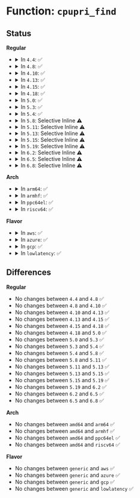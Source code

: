 # Function: <code>cpupri_find</code>

## Status
<b>Regular</b>
<ul>
<li>
<details>
<summary>In <code>4.4</code>: ✅</summary>

```c
int cpupri_find(struct cpupri *cp, struct task_struct *p, struct cpumask *lowest_mask);
```

**Collision:** Unique Global

**Inline:** No

**Transformation:** False

**Instances:**

```
In kernel/sched/cpupri.c (ffffffff810c40d0)
Location: kernel/sched/cpupri.c:68
Inline: False
Direct callers:
  - kernel/sched/rt.c:check_preempt_curr_rt
  - kernel/sched/rt.c:check_preempt_curr_rt
  - kernel/sched/rt.c:find_lowest_rq
```
**Symbols:**

```
ffffffff810c40d0-ffffffff810c41a9: cpupri_find (STB_GLOBAL)
```
</details>
</li>
<li>
<details>
<summary>In <code>4.8</code>: ✅</summary>

```c
int cpupri_find(struct cpupri *cp, struct task_struct *p, struct cpumask *lowest_mask);
```

**Collision:** Unique Global

**Inline:** No

**Transformation:** False

**Instances:**

```
In kernel/sched/cpupri.c (ffffffff810c7db0)
Location: kernel/sched/cpupri.c:68
Inline: False
Direct callers:
  - kernel/sched/rt.c:find_lowest_rq
  - kernel/sched/rt.c:check_preempt_curr_rt
  - kernel/sched/rt.c:check_preempt_curr_rt
```
**Symbols:**

```
ffffffff810c7db0-ffffffff810c7e96: cpupri_find (STB_GLOBAL)
```
</details>
</li>
<li>
<details>
<summary>In <code>4.10</code>: ✅</summary>

```c
int cpupri_find(struct cpupri *cp, struct task_struct *p, struct cpumask *lowest_mask);
```

**Collision:** Unique Global

**Inline:** No

**Transformation:** False

**Instances:**

```
In kernel/sched/cpupri.c (ffffffff810cdda0)
Location: kernel/sched/cpupri.c:68
Inline: False
Direct callers:
  - kernel/sched/rt.c:find_lowest_rq
  - kernel/sched/rt.c:check_preempt_curr_rt
  - kernel/sched/rt.c:check_preempt_curr_rt
```
**Symbols:**

```
ffffffff810cdda0-ffffffff810cde85: cpupri_find (STB_GLOBAL)
```
</details>
</li>
<li>
<details>
<summary>In <code>4.13</code>: ✅</summary>

```c
int cpupri_find(struct cpupri *cp, struct task_struct *p, struct cpumask *lowest_mask);
```

**Collision:** Unique Global

**Inline:** No

**Transformation:** False

**Instances:**

```
In kernel/sched/cpupri.c (ffffffff810ca700)
Location: kernel/sched/cpupri.c:68
Inline: False
Direct callers:
  - kernel/sched/rt.c:find_lowest_rq
  - kernel/sched/rt.c:check_preempt_curr_rt
  - kernel/sched/rt.c:check_preempt_curr_rt
```
**Symbols:**

```
ffffffff810ca700-ffffffff810ca7c8: cpupri_find (STB_GLOBAL)
```
</details>
</li>
<li>
<details>
<summary>In <code>4.15</code>: ✅</summary>

```c
int cpupri_find(struct cpupri *cp, struct task_struct *p, struct cpumask *lowest_mask);
```

**Collision:** Unique Global

**Inline:** No

**Transformation:** False

**Instances:**

```
In kernel/sched/cpupri.c (ffffffff810d1f10)
Location: kernel/sched/cpupri.c:68
Inline: False
Direct callers:
  - kernel/sched/rt.c:find_lowest_rq
  - kernel/sched/rt.c:check_preempt_curr_rt
  - kernel/sched/rt.c:check_preempt_curr_rt
```
**Symbols:**

```
ffffffff810d1f10-ffffffff810d1fd8: cpupri_find (STB_GLOBAL)
```
</details>
</li>
<li>
<details>
<summary>In <code>4.18</code>: ✅</summary>

```c
int cpupri_find(struct cpupri *cp, struct task_struct *p, struct cpumask *lowest_mask);
```

**Collision:** Unique Global

**Inline:** No

**Transformation:** False

**Instances:**

```
In kernel/sched/cpupri.c (ffffffff810d9fb0)
Location: kernel/sched/cpupri.c:63
Inline: False
Direct callers:
  - kernel/sched/rt.c:find_lowest_rq
  - kernel/sched/rt.c:check_preempt_curr_rt
  - kernel/sched/rt.c:check_preempt_curr_rt
```
**Symbols:**

```
ffffffff810d9fb0-ffffffff810da08a: cpupri_find (STB_GLOBAL)
```
</details>
</li>
<li>
<details>
<summary>In <code>5.0</code>: ✅</summary>

```c
int cpupri_find(struct cpupri *cp, struct task_struct *p, struct cpumask *lowest_mask);
```

**Collision:** Unique Global

**Inline:** No

**Transformation:** False

**Instances:**

```
In kernel/sched/cpupri.c (ffffffff810e3b00)
Location: kernel/sched/cpupri.c:63
Inline: False
Direct callers:
  - kernel/sched/rt.c:find_lowest_rq
  - kernel/sched/rt.c:check_preempt_curr_rt
  - kernel/sched/rt.c:check_preempt_curr_rt
```
**Symbols:**

```
ffffffff810e3b00-ffffffff810e3bda: cpupri_find (STB_GLOBAL)
```
</details>
</li>
<li>
<details>
<summary>In <code>5.3</code>: ✅</summary>

```c
int cpupri_find(struct cpupri *cp, struct task_struct *p, struct cpumask *lowest_mask);
```

**Collision:** Unique Global

**Inline:** No

**Transformation:** False

**Instances:**

```
In kernel/sched/cpupri.c (ffffffff810ea710)
Location: kernel/sched/cpupri.c:59
Inline: False
Direct callers:
  - kernel/sched/rt.c:find_lowest_rq
  - kernel/sched/rt.c:check_preempt_curr_rt
  - kernel/sched/rt.c:check_preempt_curr_rt
```
**Symbols:**

```
ffffffff810ea710-ffffffff810ea7ee: cpupri_find (STB_GLOBAL)
```
</details>
</li>
<li>
<details>
<summary>In <code>5.4</code>: ✅</summary>

```c
int cpupri_find(struct cpupri *cp, struct task_struct *p, struct cpumask *lowest_mask);
```

**Collision:** Unique Global

**Inline:** No

**Transformation:** False

**Instances:**

```
In kernel/sched/cpupri.c (ffffffff810f60e0)
Location: kernel/sched/cpupri.c:59
Inline: False
Direct callers:
  - kernel/sched/rt.c:find_lowest_rq
  - kernel/sched/rt.c:check_preempt_curr_rt
  - kernel/sched/rt.c:check_preempt_curr_rt
```
**Symbols:**

```
ffffffff810f60e0-ffffffff810f61be: cpupri_find (STB_GLOBAL)
```
</details>
</li>
<li>
<details>
<summary>In <code>5.8</code>: Selective Inline ⚠️</summary>

```c
int cpupri_find(struct cpupri *cp, struct task_struct *p, struct cpumask *lowest_mask);
```

**Collision:** Unique Global

**Inline:** Selective

**Transformation:** False

**Instances:**

```
In kernel/sched/cpupri.c (ffffffff810ffa96)
Location: kernel/sched/cpupri.c:97
Inline: True
Inline callers:
  - kernel/sched/cpupri.c:cpupri_find_fitness
Direct callers:
  - kernel/sched/rt.c:find_lowest_rq
  - kernel/sched/rt.c:check_preempt_curr_rt
  - kernel/sched/rt.c:check_preempt_curr_rt
```
**Symbols:**

```
ffffffff810ffaf0-ffffffff810ffb02: cpupri_find (STB_GLOBAL)
```
</details>
</li>
<li>
<details>
<summary>In <code>5.11</code>: Selective Inline ⚠️</summary>

```c
int cpupri_find(struct cpupri *cp, struct task_struct *p, struct cpumask *lowest_mask);
```

**Collision:** Unique Global

**Inline:** Selective

**Transformation:** False

**Instances:**

```
In kernel/sched/cpupri.c (ffffffff810fe5b1)
Location: kernel/sched/cpupri.c:121
Inline: True
Inline callers:
  - kernel/sched/cpupri.c:cpupri_find_fitness
Direct callers:
  - kernel/sched/rt.c:find_lowest_rq
  - kernel/sched/rt.c:check_preempt_curr_rt
  - kernel/sched/rt.c:check_preempt_curr_rt
```
**Symbols:**

```
ffffffff810fe5d0-ffffffff810fe5e2: cpupri_find (STB_GLOBAL)
```
</details>
</li>
<li>
<details>
<summary>In <code>5.13</code>: Selective Inline ⚠️</summary>

```c
int cpupri_find(struct cpupri *cp, struct task_struct *p, struct cpumask *lowest_mask);
```

**Collision:** Unique Global

**Inline:** Selective

**Transformation:** False

**Instances:**

```
In kernel/sched/cpupri.c (ffffffff81100965)
Location: kernel/sched/cpupri.c:121
Inline: True
Inline callers:
  - kernel/sched/cpupri.c:cpupri_find_fitness
Direct callers:
  - kernel/sched/rt.c:find_lowest_rq
  - kernel/sched/rt.c:check_preempt_curr_rt
  - kernel/sched/rt.c:check_preempt_curr_rt
```
**Symbols:**

```
ffffffff811009b0-ffffffff811009c2: cpupri_find (STB_GLOBAL)
```
</details>
</li>
<li>
<details>
<summary>In <code>5.15</code>: Selective Inline ⚠️</summary>

```c
int cpupri_find(struct cpupri *cp, struct task_struct *p, struct cpumask *lowest_mask);
```

**Collision:** Unique Global

**Inline:** Selective

**Transformation:** False

**Instances:**

```
In kernel/sched/cpupri.c (ffffffff8111c9d7)
Location: kernel/sched/cpupri.c:121
Inline: True
Inline callers:
  - kernel/sched/cpupri.c:cpupri_find_fitness
Direct callers:
  - kernel/sched/rt.c:find_lowest_rq
  - kernel/sched/rt.c:check_preempt_curr_rt
  - kernel/sched/rt.c:check_preempt_curr_rt
```
**Symbols:**

```
ffffffff8111ca30-ffffffff8111ca42: cpupri_find (STB_GLOBAL)
```
</details>
</li>
<li>
<details>
<summary>In <code>5.19</code>: Selective Inline ⚠️</summary>

```c
int cpupri_find(struct cpupri *cp, struct task_struct *p, struct cpumask *lowest_mask);
```

**Collision:** Unique Global

**Inline:** Selective

**Transformation:** False

**Instances:**

```
In kernel/sched/build_utility.c (ffffffff81148e1b)
Location: kernel/sched/cpupri.c:120
Inline: True
Inline callers:
  - kernel/sched/build_utility.c:cpupri_find_fitness
Direct callers:
  - kernel/sched/build_policy.c:find_lowest_rq
  - kernel/sched/build_policy.c:check_preempt_curr_rt
  - kernel/sched/build_policy.c:check_preempt_curr_rt
```
**Symbols:**

```
ffffffff81148e50-ffffffff81148e6e: cpupri_find (STB_GLOBAL)
```
</details>
</li>
<li>
<details>
<summary>In <code>6.2</code>: Selective Inline ⚠️</summary>

```c
int cpupri_find(struct cpupri *cp, struct task_struct *p, struct cpumask *lowest_mask);
```

**Collision:** Unique Global

**Inline:** Selective

**Transformation:** False

**Instances:**

```
In kernel/sched/build_utility.c (ffffffff8117769b)
Location: kernel/sched/cpupri.c:120
Inline: True
Inline callers:
  - kernel/sched/build_utility.c:cpupri_find_fitness
Direct callers:
  - kernel/sched/build_policy.c:find_lowest_rq
  - kernel/sched/build_policy.c:check_preempt_curr_rt
  - kernel/sched/build_policy.c:check_preempt_curr_rt
```
**Symbols:**

```
ffffffff811776e0-ffffffff811776fe: cpupri_find (STB_GLOBAL)
```
</details>
</li>
<li>
<details>
<summary>In <code>6.5</code>: Selective Inline ⚠️</summary>

```c
int cpupri_find(struct cpupri *cp, struct task_struct *p, struct cpumask *lowest_mask);
```

**Collision:** Unique Global

**Inline:** Selective

**Transformation:** False

**Instances:**

```
In kernel/sched/build_utility.c (ffffffff811882be)
Location: kernel/sched/cpupri.c:120
Inline: True
Inline callers:
  - kernel/sched/build_utility.c:cpupri_find_fitness
Direct callers:
  - kernel/sched/build_policy.c:find_lowest_rq
  - kernel/sched/build_policy.c:check_preempt_curr_rt
  - kernel/sched/build_policy.c:check_preempt_curr_rt
```
**Symbols:**

```
ffffffff81188310-ffffffff8118832e: cpupri_find (STB_GLOBAL)
```
</details>
</li>
<li>
<details>
<summary>In <code>6.8</code>: Selective Inline ⚠️</summary>

```c
int cpupri_find(struct cpupri *cp, struct task_struct *p, struct cpumask *lowest_mask);
```

**Collision:** Unique Global

**Inline:** Selective

**Transformation:** False

**Instances:**

```
In kernel/sched/build_utility.c (ffffffff81196b96)
Location: kernel/sched/cpupri.c:121
Inline: True
Inline callers:
  - kernel/sched/build_utility.c:cpupri_find_fitness
Direct callers:
  - kernel/sched/build_policy.c:find_lowest_rq
  - kernel/sched/build_policy.c:wakeup_preempt_rt
  - kernel/sched/build_policy.c:wakeup_preempt_rt
```
**Symbols:**

```
ffffffff81196bf0-ffffffff81196c0e: cpupri_find (STB_GLOBAL)
```
</details>
</li>
</ul>
<b>Arch</b>
<ul>
<li>
<details>
<summary>In <code>arm64</code>: ✅</summary>

```c
int cpupri_find(struct cpupri *cp, struct task_struct *p, struct cpumask *lowest_mask);
```

**Collision:** Unique Global

**Inline:** No

**Transformation:** False

**Instances:**

```
In kernel/sched/cpupri.c (ffff800010159d60)
Location: kernel/sched/cpupri.c:59
Inline: False
Direct callers:
  - kernel/sched/rt.c:find_lowest_rq
  - kernel/sched/rt.c:check_preempt_curr_rt
  - kernel/sched/rt.c:check_preempt_curr_rt
```
**Symbols:**

```
ffff800010159d60-ffff800010159e98: cpupri_find (STB_GLOBAL)
```
</details>
</li>
<li>
<details>
<summary>In <code>armhf</code>: ✅</summary>

```c
int cpupri_find(struct cpupri *cp, struct task_struct *p, struct cpumask *lowest_mask);
```

**Collision:** Unique Global

**Inline:** No

**Transformation:** False

**Instances:**

```
In kernel/sched/cpupri.c (c03a6bd8)
Location: kernel/sched/cpupri.c:59
Inline: False
Direct callers:
  - kernel/sched/rt.c:find_lowest_rq
  - kernel/sched/rt.c:check_preempt_curr_rt
  - kernel/sched/rt.c:check_preempt_curr_rt
```
**Symbols:**

```
c03a6bd8-c03a6cc4: cpupri_find (STB_GLOBAL)
```
</details>
</li>
<li>
<details>
<summary>In <code>ppc64el</code>: ✅</summary>

```c
int cpupri_find(struct cpupri *cp, struct task_struct *p, struct cpumask *lowest_mask);
```

**Collision:** Unique Global

**Inline:** No

**Transformation:** False

**Instances:**

```
In kernel/sched/cpupri.c (c0000000001adfb0)
Location: kernel/sched/cpupri.c:59
Inline: False
Direct callers:
  - kernel/sched/rt.c:find_lowest_rq
  - kernel/sched/rt.c:check_preempt_curr_rt
  - kernel/sched/rt.c:check_preempt_curr_rt
```
**Symbols:**

```
c0000000001adfb0-c0000000001ae158: cpupri_find (STB_GLOBAL)
```
</details>
</li>
<li>
<details>
<summary>In <code>riscv64</code>: ✅</summary>

```c
int cpupri_find(struct cpupri *cp, struct task_struct *p, struct cpumask *lowest_mask);
```

**Collision:** Unique Global

**Inline:** No

**Transformation:** False

**Instances:**

```
In kernel/sched/cpupri.c (ffffffe0000ff88c)
Location: kernel/sched/cpupri.c:59
Inline: False
Direct callers:
  - kernel/sched/rt.c:find_lowest_rq
  - kernel/sched/rt.c:check_preempt_curr_rt
  - kernel/sched/rt.c:check_preempt_curr_rt
```
**Symbols:**

```
ffffffe0000ff88c-ffffffe0000ff96a: cpupri_find (STB_GLOBAL)
```
</details>
</li>
</ul>
<b>Flavor</b>
<ul>
<li>
<details>
<summary>In <code>aws</code>: ✅</summary>

```c
int cpupri_find(struct cpupri *cp, struct task_struct *p, struct cpumask *lowest_mask);
```

**Collision:** Unique Global

**Inline:** No

**Transformation:** False

**Instances:**

```
In kernel/sched/cpupri.c (ffffffff810ef4e0)
Location: kernel/sched/cpupri.c:59
Inline: False
Direct callers:
  - kernel/sched/rt.c:find_lowest_rq
  - kernel/sched/rt.c:check_preempt_curr_rt
  - kernel/sched/rt.c:check_preempt_curr_rt
```
**Symbols:**

```
ffffffff810ef4e0-ffffffff810ef5be: cpupri_find (STB_GLOBAL)
```
</details>
</li>
<li>
<details>
<summary>In <code>azure</code>: ✅</summary>

```c
int cpupri_find(struct cpupri *cp, struct task_struct *p, struct cpumask *lowest_mask);
```

**Collision:** Unique Global

**Inline:** No

**Transformation:** False

**Instances:**

```
In kernel/sched/cpupri.c (ffffffff810df550)
Location: kernel/sched/cpupri.c:59
Inline: False
Direct callers:
  - kernel/sched/rt.c:find_lowest_rq
  - kernel/sched/rt.c:check_preempt_curr_rt
  - kernel/sched/rt.c:check_preempt_curr_rt
```
**Symbols:**

```
ffffffff810df550-ffffffff810df62e: cpupri_find (STB_GLOBAL)
```
</details>
</li>
<li>
<details>
<summary>In <code>gcp</code>: ✅</summary>

```c
int cpupri_find(struct cpupri *cp, struct task_struct *p, struct cpumask *lowest_mask);
```

**Collision:** Unique Global

**Inline:** No

**Transformation:** False

**Instances:**

```
In kernel/sched/cpupri.c (ffffffff810ec610)
Location: kernel/sched/cpupri.c:59
Inline: False
Direct callers:
  - kernel/sched/rt.c:find_lowest_rq
  - kernel/sched/rt.c:check_preempt_curr_rt
  - kernel/sched/rt.c:check_preempt_curr_rt
```
**Symbols:**

```
ffffffff810ec610-ffffffff810ec6ee: cpupri_find (STB_GLOBAL)
```
</details>
</li>
<li>
<details>
<summary>In <code>lowlatency</code>: ✅</summary>

```c
int cpupri_find(struct cpupri *cp, struct task_struct *p, struct cpumask *lowest_mask);
```

**Collision:** Unique Global

**Inline:** No

**Transformation:** False

**Instances:**

```
In kernel/sched/cpupri.c (ffffffff810f7650)
Location: kernel/sched/cpupri.c:59
Inline: False
Direct callers:
  - kernel/sched/rt.c:find_lowest_rq
  - kernel/sched/rt.c:check_preempt_curr_rt
  - kernel/sched/rt.c:check_preempt_curr_rt
```
**Symbols:**

```
ffffffff810f7650-ffffffff810f772e: cpupri_find (STB_GLOBAL)
```
</details>
</li>
</ul>

## Differences
<b>Regular</b>
<ul>
<li>
No changes between <code>4.4</code> and <code>4.8</code> ✅
</li>
<li>
No changes between <code>4.8</code> and <code>4.10</code> ✅
</li>
<li>
No changes between <code>4.10</code> and <code>4.13</code> ✅
</li>
<li>
No changes between <code>4.13</code> and <code>4.15</code> ✅
</li>
<li>
No changes between <code>4.15</code> and <code>4.18</code> ✅
</li>
<li>
No changes between <code>4.18</code> and <code>5.0</code> ✅
</li>
<li>
No changes between <code>5.0</code> and <code>5.3</code> ✅
</li>
<li>
No changes between <code>5.3</code> and <code>5.4</code> ✅
</li>
<li>
No changes between <code>5.4</code> and <code>5.8</code> ✅
</li>
<li>
No changes between <code>5.8</code> and <code>5.11</code> ✅
</li>
<li>
No changes between <code>5.11</code> and <code>5.13</code> ✅
</li>
<li>
No changes between <code>5.13</code> and <code>5.15</code> ✅
</li>
<li>
No changes between <code>5.15</code> and <code>5.19</code> ✅
</li>
<li>
No changes between <code>5.19</code> and <code>6.2</code> ✅
</li>
<li>
No changes between <code>6.2</code> and <code>6.5</code> ✅
</li>
<li>
No changes between <code>6.5</code> and <code>6.8</code> ✅
</li>
</ul>
<b>Arch</b>
<ul>
<li>
No changes between <code>amd64</code> and <code>arm64</code> ✅
</li>
<li>
No changes between <code>amd64</code> and <code>armhf</code> ✅
</li>
<li>
No changes between <code>amd64</code> and <code>ppc64el</code> ✅
</li>
<li>
No changes between <code>amd64</code> and <code>riscv64</code> ✅
</li>
</ul>
<b>Flavor</b>
<ul>
<li>
No changes between <code>generic</code> and <code>aws</code> ✅
</li>
<li>
No changes between <code>generic</code> and <code>azure</code> ✅
</li>
<li>
No changes between <code>generic</code> and <code>gcp</code> ✅
</li>
<li>
No changes between <code>generic</code> and <code>lowlatency</code> ✅
</li>
</ul>
